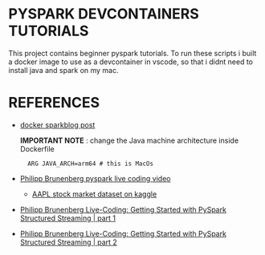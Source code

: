 # PYSPARK DEVCONTAINERS TUTORIALS

This project contains beginner pyspark tutorials.
To run these scripts i built a docker image to use as a devcontainer in vscode, so that i didnt need to install java and spark on my mac.


# REFERENCES

- [docker sparkblog post](https://endjin.com/blog/2025/01/spark-devcontainers-local-spark)

    **IMPORTANT NOTE** : change the Java machine architecture inside Dockerfile

        ARG JAVA_ARCH=arm64 # this is MacOs


- [Philipp Brunenberg pyspark live coding video](https://youtu.be/yzpVFUUj4R4?si=98owRNx8Bd0Cbkbu)

    - [AAPL stock market dataset on kaggle](https://www.kaggle.com/datasets/jacksoncrow/stock-market-dataset)



- [Philipp Brunenberg Live-Coding: Getting Started with PySpark Structured Streaming | part 1](https://www.youtube.com/live/5pKiZ29Xq4w?si=JmEW-y2sU2U6SuY7)

- [Philipp Brunenberg Live-Coding: Getting Started with PySpark Structured Streaming | part 2](https://www.youtube.com/live/OSlSasgVyrQ?si=-hjF2E3gytVcr_gV)


